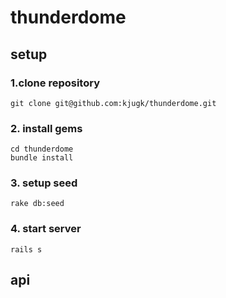 # thunderdome
## setup

### 1.clone repository
```
git clone git@github.com:kjugk/thunderdome.git
```

### 2. install gems
```
cd thunderdome
bundle install
```

### 3. setup seed
```
rake db:seed
```

### 4. start server
```
rails s
```

## api
